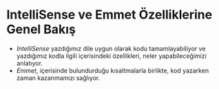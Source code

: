 # IntelliSense ve Emmet Özelliklerine Genel Bakış
* *IntelliSense* yazdığımız dile uygun olarak kodu tamamlayabiliyor ve yazdığımız kodla ilgili içerisindeki özellikleri, neler yapabileceğimizi anlatıyor. 
* *Emmet*, içerisinde bulundurduğu kısaltmalarla birlikte, kod yazarken zaman kazanmamızı sağlıyor.